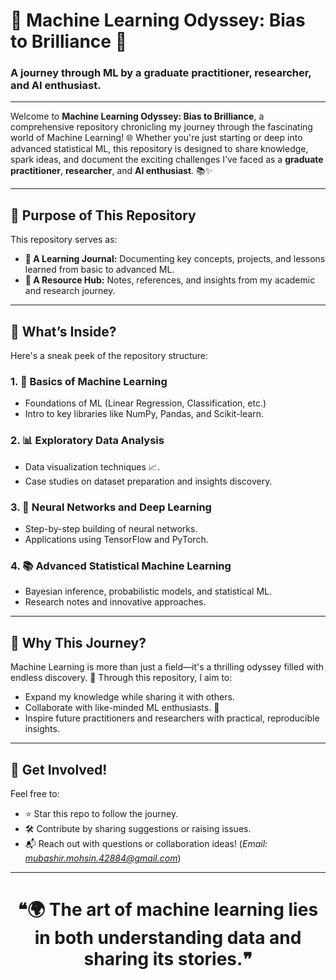 # 🌟 Machine Learning Odyssey: Bias to Brilliance 🚀
### **A journey through ML by a graduate practitioner, researcher, and AI enthusiast.**

---

Welcome to **Machine Learning Odyssey: Bias to Brilliance**, a comprehensive repository chronicling my journey through the fascinating world of Machine Learning! 🌐 Whether you're just starting or deep into advanced statistical ML, this repository is designed to share knowledge, spark ideas, and document the exciting challenges I’ve faced as a **graduate practitioner**, **researcher**, and **AI enthusiast**. 📚✨

---

## 🧭 **Purpose of This Repository**

This repository serves as:  
- **📖 A Learning Journal:** Documenting key concepts, projects, and lessons learned from basic to advanced ML.  
- **📂 A Resource Hub:** Notes, references, and insights from my academic and research journey.  

---

## 📂 **What’s Inside?**  
Here's a sneak peek of the repository structure:  

### 1. **🌱 Basics of Machine Learning**  
   - Foundations of ML (Linear Regression, Classification, etc.)  
   - Intro to key libraries like NumPy, Pandas, and Scikit-learn.  

### 2. **📊 Exploratory Data Analysis**  
   - Data visualization techniques 📈.  
   - Case studies on dataset preparation and insights discovery.  

### 3. **🧠 Neural Networks and Deep Learning**  
   - Step-by-step building of neural networks.  
   - Applications using TensorFlow and PyTorch.  

### 4. **📚 Advanced Statistical Machine Learning**  
   - Bayesian inference, probabilistic models, and statistical ML.  
   - Research notes and innovative approaches.

---

## 🚀 **Why This Journey?**  

Machine Learning is more than just a field—it's a thrilling odyssey filled with endless discovery. 🌌 Through this repository, I aim to:  
- Expand my knowledge while sharing it with others.  
- Collaborate with like-minded ML enthusiasts. 🤝  
- Inspire future practitioners and researchers with practical, reproducible insights.  

---


## 🌟 Get Involved!
Feel free to:
- ⭐ Star this repo to follow the journey.
- 🛠️ Contribute by sharing suggestions or raising issues.
- 📬 Reach out with questions or collaboration ideas! (*Email: mubashir.mohsin.42884@gmail.com*)

---

<h1 align="center"> ❝🌍 The art of machine learning lies in both understanding data and sharing its stories.❞</h1>
